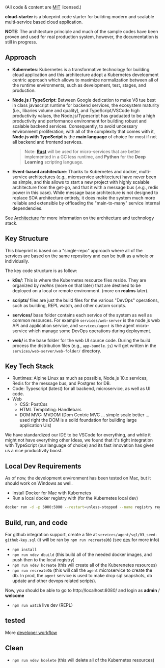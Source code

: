 (All code & content are [MIT](https://opensource.org/licenses/MIT) licensed.)

**cloud-starter** is a blueprint code starter for building modern and scalable multi-service based cloud application. 

**NOTE:** The architecture principle and much of the sample codes have been proven and used for real production system, however, the documentation is still in progress. 

## Approach

- **Kubernetes**: Kubernetes is a transformative technology for building cloud application and this architecture adopt a Kubernetes development centric approach which allows to maximize normalization between all of the runtime environments, such as development, test, stages, and production. 

- **Node.js / TypeScript**: Between Google dedication to make V8 tue best in class javascript runtime for backend services, the ecosystem maturity (i.e., libaries volume and quality), and TypeScript/VSCode high productivity values, the Node.js/Typescript has graduated to be a high productivity and performance environment for building robust and scalable backend services. Consequently, to avoid uncessary environment proliferation, with all of the complexity that comes with it, **Node.js with TypeScript** is the **main language** of choice for most if not all backend and frontend services.
    > Note: **[Rust](https://rust-lang.org/)** will be used for micro-services that are better implemented in a GC less runtime, and **Python** for the **Deep Learning** scripting language. 

- **Event-based architecture**: Thanks to Kubernetes and docker, multi-service architectures (e.g., microservice architecture) have never been as simple, and this allows to start a new project with highly scalable architecture from the get-go, and that it with a message bus (.e.g., redis power in this case). While message base architecture is not designed to replace SOA architecture entirely, it does make the system much more reliable and extensible by offloading the "main-to-many" service internal dependencies. 

See [Architecture](doc/arch.md) for more information on the architecture and technology stack.

## Key Structure

This blueprint is based on a "single-repo" approach where all of the services are based on the same repository and can be built as a whole or individually. 

The key code structure is as follow: 

- **k8s/**: This is where the Kubernetes resource files reside. They are organized by *realms* (more on that later) that are destined to be deployed on a local or remote environment. (more on **realms** later). 

- **scripts/** files are just the build files for the various "DevOps" operations, such as building, REPL watch, and other custom scripts. 

- **services/** base folder contains each service of the system as well as common resources. For example `services/web-server` is the node js web API and application service, and `services/agent` is the agent micro-service which manage some DevOps operations during deployment. 

- **web/** is the base folder for the web UI source code. During the build process the distribution files (e.g., `app-bundle.js`) will get written in the `services/web-server/web-folder/` directory.

## Key Tech Stack

- Runtimes: Alpine Linux as much as possible, Node.js 10.x services, Redis for the message bus, and Postgres for DB.
- Code: Typescript (latest) for all backend, microservice, as well as UI code. 
- Web
    - CSS: PostCss
    - HTML Templating: Handlebars
    - DOM MVC: MVDOM (Dom Centric MVC ... simple scale better ... used right the DOM is a solid foundation for building large application UIs)

We have standardized our IDE to be VSCode for everything, and while it might not have everything other Ideas, we found that it's tight integration with TypeScript (our language of choice) and its fast innovation has given us a nice productivity boost. 

## Local Dev Requirements

As of now, the development environment has been tested on Mac, but it should work on Windows as well. 

- Install Docker for Mac with Kubernetes
- Run a local docker registry with (for the Kubernetes local dev)

```sh
docker run -d -p 5000:5000 --restart=unless-stopped --name registry registry:2.6.2
```

## Build, run, and code

For github integration support, create a file at `services/agent/sql/03_seed-github-key.sql` (it will be ran by `npm run recreateDb`) (see [dev](doc/dev.md) for more info)

- `npm install`
- `npm run vdev dbuild` (this build all of the needed docker images, and push then to the local registry)
- `npm run vdev kcreate` (this will create all of the Kuberenetes resources)
- `npm run recreateDb` (this will call the `agent` microservice to create the db. In prod, the `agent` service is used to make drop sql snapshots, db update and other devops related scripts). 

Now, you should be able to go to http://localhost:8080/ and login as **admin** / **welcome**

- `npm run watch` live dev (REPL) 

## tested


More [developer workflow](doc/dev.md)

## Clean

- `npm run vdev kdelete` (this will delete all of the Kubernetes resources)

